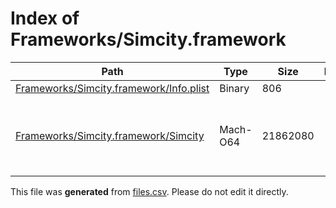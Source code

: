 # Index of Frameworks/Simcity.framework

| Path | Type | Size | Format | Language | DiE Info | Notes | Hash |
| --- | --- | --- | --- | --- | --- | --- | --- |
| [Frameworks/Simcity.framework/Info.plist](./Frameworks/Simcity.framework/Info.plist) | Binary | 806 |  |  |  |  | bf9cef9525b22297f7358987512116d3d26e989e788d304c45d219ed9be2881b |
| [Frameworks/Simcity.framework/Simcity](./Frameworks/Simcity.framework/Simcity) | Mach-O64 | 21862080 |  |  | Operation system: iOS(13.0.0)[ARM64, 64-bit, DYLIB] |  | 3c42bea57daef4be99a6d1c473f5ae587a7a1b03414f5b4cd04e99facd9493bc |


This file was **generated** from [files.csv](../../../../../../../../../../files.csv). Please do not edit it directly.
